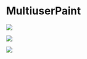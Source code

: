 # MultiuserPaint
![](https://github.com/ritasm1704/MultiuserPaint/tree/main/examples/2.JPG)

![](https://github.com/ritasm1704/MultiuserPaint/tree/main/examples/4.JPG)

![](https://github.com/ritasm1704/MultiuserPaint/tree/main/examples/5.JPG)

